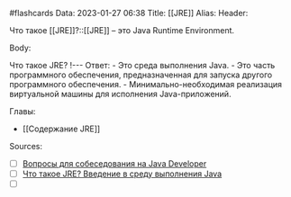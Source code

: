 #flashcards
Data: 2023-01-27 06:38
Title: [[JRE]]
Alias:
Header:

Что такое [[JRE]]?::[[JRE]] – это Java Runtime Environment.
<!--SR:!2023-03-14,3,370-->




Body:




Что такое JRE?
!---
Ответ:
	- Это среда выполнения Java.
	- Это часть программного обеспечения, предназначенная для запуска другого программного обеспечения.
	- Минимально-необходимая реализация виртуальной машины для исполнения Java-приложений.
<!--SR:!2023-03-14,3,310-->




Главы:
- [[Содержание JRE]]


Sources:
- [ ] [Вопросы для собеседования на Java Developer](https://github.com/enhorse/java-interview/blob/master/README.md#%D0%9E%D0%9E%D0%9F)
- [ ] [Что такое JRE? Введение в среду выполнения Java](https://topjava.ru/blog/what-is-the-jre)
- [ ] []()
